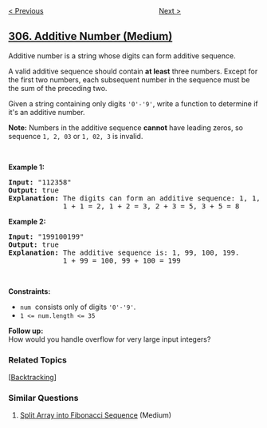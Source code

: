 <!--|This file generated by command(leetcode description); DO NOT EDIT.    |-->
<!--+----------------------------------------------------------------------+-->
<!--|@author    openset <openset.wang@gmail.com>                           |-->
<!--|@link      https://github.com/openset                                 |-->
<!--|@home      https://github.com/tonymontaro/leetcode-hints                        |-->
<!--+----------------------------------------------------------------------+-->

[< Previous](https://github.com/tonymontaro/leetcode-hints/tree/master/problems/number-of-islands-ii "Number of Islands II")
　　　　　　　　　　　　　　　　
[Next >](https://github.com/tonymontaro/leetcode-hints/tree/master/problems/range-sum-query-mutable "Range Sum Query - Mutable")

## [306. Additive Number (Medium)](https://leetcode.com/problems/additive-number "累加数")

<p>Additive number is a string whose digits can form additive sequence.</p>

<p>A valid additive sequence should contain <b>at least</b> three numbers. Except for the first two numbers, each subsequent number in the sequence must be the sum of the preceding two.</p>

<p>Given a string containing only digits <code>&#39;0&#39;-&#39;9&#39;</code>, write a function to determine if it&#39;s an additive number.</p>

<p><b>Note:</b> Numbers in the additive sequence <b>cannot</b> have leading zeros, so sequence <code>1, 2, 03</code> or <code>1, 02, 3</code> is invalid.</p>

<p>&nbsp;</p>
<p><strong>Example 1:</strong></p>

<pre>
<strong>Input:</strong> &quot;112358&quot;
<strong>Output:</strong> true
<strong>Explanation:</strong> The digits can form an additive sequence: 1, 1, 2, 3, 5, 8. 
&nbsp;            1 + 1 = 2, 1 + 2 = 3, 2 + 3 = 5, 3 + 5 = 8
</pre>

<p><strong>Example 2:</strong></p>

<pre>
<strong>Input:</strong> &quot;199100199&quot;
<strong>Output:</strong> true
<strong>Explanation:</strong> The additive sequence is: 1, 99, 100, 199.&nbsp;
&nbsp;            1 + 99 = 100, 99 + 100 = 199
</pre>

<p>&nbsp;</p>
<p><strong>Constraints:</strong></p>

<ul>
	<li><font face="monospace"><code>num</code>&nbsp;</font>consists only of digits <code>&#39;0&#39;-&#39;9&#39;</code>.</li>
	<li><code>1 &lt;= num.length &lt;= 35</code></li>
</ul>

<p><b>Follow up:</b><br />
How would you handle overflow for very large input integers?</p>

### Related Topics
  [[Backtracking](https://github.com/tonymontaro/leetcode-hints/tree/master/tag/backtracking/README.md)]

### Similar Questions
  1. [Split Array into Fibonacci Sequence](https://github.com/tonymontaro/leetcode-hints/tree/master/problems/split-array-into-fibonacci-sequence) (Medium)
